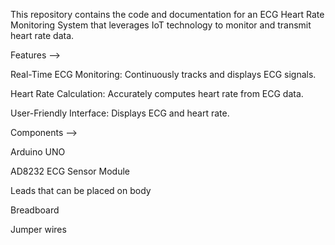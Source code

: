 This repository contains the code and documentation for an ECG Heart Rate Monitoring System that leverages IoT technology to monitor and transmit heart rate data.

Features -->

Real-Time ECG Monitoring: Continuously tracks and displays ECG signals.

Heart Rate Calculation: Accurately computes heart rate from ECG data.

User-Friendly Interface: Displays ECG and heart rate.

Components -->

Arduino UNO

AD8232 ECG Sensor Module

Leads that can be placed on body

Breadboard

Jumper wires


